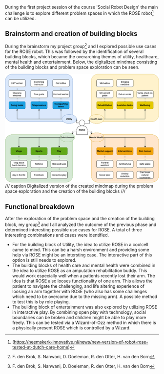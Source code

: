 During the first project session of the course 'Social Robot Design' the main challenge is to explore different problem spaces in which the ROSE robot[^1] can be utilized. 

[^1]: (https://heemskerk-innovative.nl/news/new-version-of-robot-rose-tested-at-dutch-care-home)

## Brainstorm and creation of building blocks
During the brainstorm my project group[^2] and I explored possible use cases for the ROSE robot. This was followed by the identification of several building blocks, which became the overarching themes of utility, healthcare, mental health and entertainment. Below, the digitalized mindmap consisting of the building blocks and problem space exploration can be seen.

[^2]: F. den Brok, S. Nanwani, D. Doeleman, R. den Otter, H. van den Born

![Problem space exploration](images/Rose_brainstorm.drawio.png)
/// caption
Digitalized version of the created mindmap during the problem space exploration and the creation of the building blocks
///

## Functional breakdown

After the exploration of the problem space and the creation of the building block, my group[^2] and I all analyzed the outcome of the previous phase and determined interesting possible use cases for ROSE. A total of three interesting combinations and cases were identified. 
* For the building block of Utility, the idea to utilize ROSE in a coolcell came to mind. This can be a harsh environment and providing some help via ROSE might be an intersting case. The interactive part of this option is still needs to explored.
* The building blocks of health care and mental health were combined in the idea to utilize ROSE as an amputation rehabilitation buddy. This would work especially well when a patients recently lost their arm. The idea is that ROSE also looses functionality of one arm. This allows the patient to navigate the challenging, and life altering experience of loosing an arm together with ROSE (who also has some challenges which need to be overcome due to the missing arm). A possible method to test this is by role playing.  
* The building block of entertainment was also explored by utilizing ROSE in interactive play. By combining open play with technology, social boundaries can be broken and children might be able to play more freely. This can be tested via a Wizard-of-Ozz method in which there is a physically present ROSE which is controlled by a Wizard.

